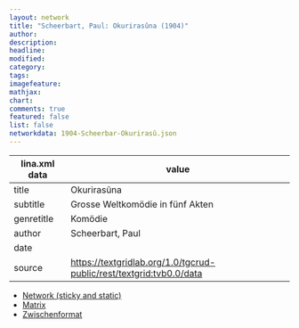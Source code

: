 ```yaml
---
layout: network
title: "Scheerbart, Paul: Okurirasûna (1904)"
author:
description:
headline:
modified:
category:
tags:
imagefeature: 
mathjax: 
chart: 
comments: true
featured: false
list: false
networkdata: 1904-Scheerbar-Okurirasû.json
---
```

lina.xml data  | value
------------- | -------------
title|Okurirasûna
subtitle|Grosse Weltkomödie in fünf Akten
genretitle|Komödie
author|Scheerbart, Paul
date|
source|https://textgridlab.org/1.0/tgcrud-public/rest/textgrid:tvb0.0/data


* [Network (sticky and static)](/network112)
* [Matrix](/matrix112)
* [Zwischenformat](/lina112 )
